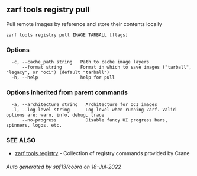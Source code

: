 ## zarf tools registry pull

Pull remote images by reference and store their contents locally

```
zarf tools registry pull IMAGE TARBALL [flags]
```

### Options

```
  -c, --cache_path string   Path to cache image layers
      --format string       Format in which to save images ("tarball", "legacy", or "oci") (default "tarball")
  -h, --help                help for pull
```

### Options inherited from parent commands

```
  -a, --architecture string   Architecture for OCI images
  -l, --log-level string      Log level when running Zarf. Valid options are: warn, info, debug, trace
      --no-progress           Disable fancy UI progress bars, spinners, logos, etc.
```

### SEE ALSO

* [zarf tools registry](zarf_tools_registry.md)	 - Collection of registry commands provided by Crane

###### Auto generated by spf13/cobra on 18-Jul-2022
